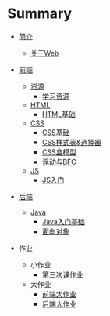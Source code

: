 # Summary

- [简介](README.md)
  - [关于Web](content/intro/design-develop.md)

- [前端](content/front/index.md)
  - [资源]()
    - [学习资源](content/front/links/index.md)
  - [HTML]()
    - [HTML基础](content/front/html/index.md)
  - [CSS]()
    - [CSS基础](content/front/css/index.md)
    - [CSS样式表&选择器](content/front/css/stylesheet.md)
    - [CSS盒模型](content/front/css/boxModel.md)
    - [浮动与BFC](content/front/css/BFC.md)
  - [JS]()
    - [JS入门](content/front/js/jsFirst.md)


- [后端](content/back/index.md)
  - [Java]()
    - [Java入门基础](content/back/java/JavaFirst.md) 
    - [面向对象](content/back/java/object.md)
- 作业
  - 小作业
    - [第三次课作业](content/homework/thirdHomework.md)
  - 大作业
    - [前端大作业](content/front/greatAssignment/greatAssignment.md)
    - [后端大作业](content/back/greatAssignment/greatAssignment.md)

